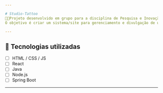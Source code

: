 ```yaml
---

# Studio-Tattoo
🎨💉Projeto desenvolvido em grupo para a disciplina de Pesquisa e Inovação.  
O objetivo é criar um sistema/site para gerenciamento e divulgação de um estúdio de tatuagem. 

---
```


## 🚀 Tecnologias utilizadas  
- [ ] HTML / CSS / JS  
- [ ] React
- [ ] Java
- [ ] Node.js
- [ ] Spring Boot

---
